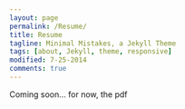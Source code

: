 ```yaml
---
layout: page
permalink: /Resume/
title: Resume
tagline: Minimal Mistakes, a Jekyll Theme
tags: [about, Jekyll, theme, responsive]
modified: 7-25-2014
comments: true
---
```

Coming soon... for now, the pdf <a href="https://drive.google.com/file/d/0B27uq65Sl6LrMGQ3YlBqb3I5Y00/edit?usp=sharing"> <i class="fa fa-download"></i></a>
<!-- image:
  feature: resumepage_theme.jpg
  credit: Texture Lovers
  creditlink: http://texturelovers.com
 -->

